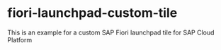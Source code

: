 # fiori-launchpad-custom-tile
This is an example for a custom SAP Fiori launchpad tile for SAP Cloud Platform
